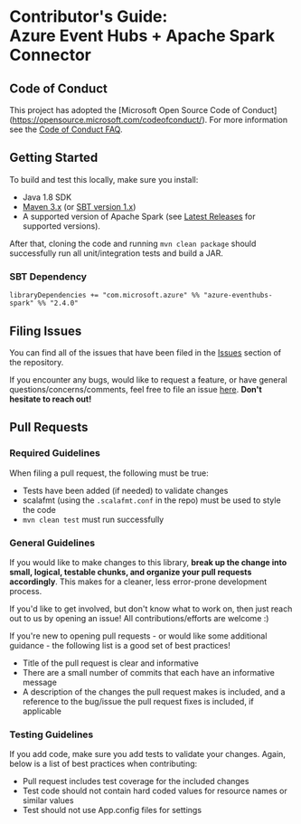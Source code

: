 # Contributor's Guide:<br>Azure Event Hubs + Apache Spark Connector 

## Code of Conduct

This project has adopted the [Microsoft Open Source Code of Conduct]
(https://opensource.microsoft.com/codeofconduct/). For more information 
see the [Code of Conduct FAQ](https://opensource.microsoft.com/codeofconduct/faq/). 

## Getting Started

To build and test this locally, make sure you install:
- Java 1.8 SDK
- [Maven 3.x](https://maven.apache.org/download.cgi) (or [SBT version 1.x](https://www.scala-sbt.org/1.x/docs/index.html))
- A supported version of Apache Spark (see [Latest Releases](/README.md#latest-releases) for supported versions). 

After that, cloning the code and running `mvn clean package` should successfully 
run all unit/integration tests and build a JAR. 
 
### SBT Dependency

    libraryDependencies += "com.microsoft.azure" %% "azure-eventhubs-spark" %% "2.4.0"
 
## Filing Issues

You can find all of the issues that have been filed in the [Issues](https://github.com/Azure/spark-eventhubs/issues) 
section of the repository.

If you encounter any bugs, would like to request a feature, or have general 
questions/concerns/comments, feel free to file an issue [here](https://github.com/Azure/spark-eventhubs/issues/new).
**Don't hesitate to reach out!**

## Pull Requests

### Required Guidelines

When filing a pull request, the following must be true:

- Tests have been added (if needed) to validate changes
- scalafmt (using the `.scalafmt.conf` in the repo) must be used to style the code 
- `mvn clean test` must run successfully  

### General Guidelines

If you would like to make changes to this library, **break up the change into small, 
logical, testable chunks, and organize your pull requests accordingly**. This makes 
for a cleaner, less error-prone development process. 

If you'd like to get involved, but don't know what to work on, then just reach out to 
us by opening an issue! All contributions/efforts are welcome :) 

If you're new to opening pull requests - or would like some additional guidance - the 
following list is a good set of best practices! 

- Title of the pull request is clear and informative
- There are a small number of commits that each have an informative message
- A description of the changes the pull request makes is included, and a reference to the bug/issue the pull request fixes is included, if applicable

### Testing Guidelines

If you add code, make sure you add tests to validate your changes. Again, below is a 
list of best practices when contributing: 

- Pull request includes test coverage for the included changes
- Test code should not contain hard coded values for resource names or similar values
- Test should not use App.config files for settings
